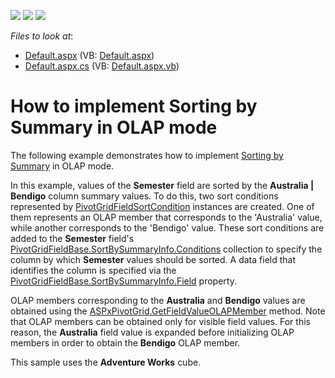 <!-- default badges list -->
![](https://img.shields.io/endpoint?url=https://codecentral.devexpress.com/api/v1/VersionRange/128577677/22.1.2%2B)
[![](https://img.shields.io/badge/Open_in_DevExpress_Support_Center-FF7200?style=flat-square&logo=DevExpress&logoColor=white)](https://supportcenter.devexpress.com/ticket/details/E3092)
[![](https://img.shields.io/badge/📖_How_to_use_DevExpress_Examples-e9f6fc?style=flat-square)](https://docs.devexpress.com/GeneralInformation/403183)
<!-- default badges end -->
<!-- default file list -->
*Files to look at*:

* [Default.aspx](./CS/ASPxPivotGrid_OLAPSortBySummary/Default.aspx) (VB: [Default.aspx](./VB/ASPxPivotGrid_OLAPSortBySummary/Default.aspx))
* [Default.aspx.cs](./CS/ASPxPivotGrid_OLAPSortBySummary/Default.aspx.cs) (VB: [Default.aspx.vb](./VB/ASPxPivotGrid_OLAPSortBySummary/Default.aspx.vb))
<!-- default file list end -->
# How to implement Sorting by Summary in OLAP mode


<p>The following example demonstrates how to implement <a href="https://documentation.devexpress.com/#AspNet/CustomDocument8456">Sorting by Summary</a> in OLAP mode.</p>
<p>In this example, values of the <strong>Semester</strong> field are sorted by the <strong>Australia | Bendigo</strong> column summary values. To do this, two sort conditions represented by <a href="https://documentation.devexpress.com/#CoreLibraries/clsDevExpressXtraPivotGridPivotGridFieldSortConditiontopic">PivotGridFieldSortCondition</a> instances are created. One of them represents an OLAP member that corresponds to the 'Australia' value, while another corresponds to the 'Bendigo' value. These sort conditions are added to the <strong>Semester</strong> field's <a href="https://documentation.devexpress.com/#CoreLibraries/DevExpressXtraPivotGridPivotGridFieldSortBySummaryInfo_Conditionstopic">PivotGridFieldBase.SortBySummaryInfo.Conditions</a> collection to specify the column by which <strong>Semester</strong> values should be sorted. A data field that identifies the column is specified via the <a href="https://documentation.devexpress.com/#CoreLibraries/DevExpressXtraPivotGridPivotGridFieldSortBySummaryInfo_Fieldtopic">PivotGridFieldBase.SortBySummaryInfo.Field</a> property.</p>
<p>OLAP members corresponding to the <strong>Australia</strong> and <strong>Bendigo</strong> values are obtained using the <a href="https://documentation.devexpress.com/#AspNet/DevExpressWebASPxPivotGridASPxPivotGrid_GetFieldValueOLAPMembertopic">ASPxPivotGrid.GetFieldValueOLAPMember</a> method. Note that OLAP members can be obtained only for visible field values. For this reason, the <strong>Australia</strong> field value is expanded before initializing OLAP members in order to obtain the <strong>Bendigo</strong> OLAP member.</p>
<p>This sample uses the <strong>Adventure Works</strong> cube.</p>

<br/>


